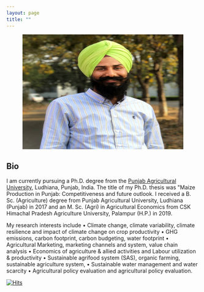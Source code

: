 ```yaml
---
layout: page
title: ""
---
```

<p align="center">
  <img width="420" height="300" src="20210313_115737.jpg">
</p>

## Bio ##

  I am currently pursuing a Ph.D. degree from the [Punjab Agricultural University](http://pau.edu/), Ludhiana, Punjab, India. The title of my Ph.D. thesis was "Maize Production in Punjab: Competitiveness and future outlook. I received a B. Sc. (Agriculture) degree from Punjab Agricultural University, Ludhiana (Punjab) in 2017 and an M. Sc. (Agri) in Agricultural Economics from CSK Himachal Pradesh Agriculture University, Palampur (H.P.) in 2019.
   
My research interests include 
• Climate change, climate variability, climate resilience and impact of climate change on crop productivity
• GHG emissions, carbon footprint, carbon budgeting, water footprint
• Agricultural Marketing, marketing channels and system, value chain analysis
• Economics of agriculture & allied activities and Labour utilization & productivity 
• Sustainable agrifood system (SAS), organic farming, sustainable agriculture system, 
• Sustainable water management and water scarcity
• Agricultural policy evaluation and agricultural policy evaluation.

[![Hits](https://hits.seeyoufarm.com/api/count/incr/badge.svg?url=https%3A%2F%2Fadeeth07.github.io&count_bg=%233DC8C7&title_bg=%23555555&icon=&icon_color=%23E7E7E7&title=Visitors&edge_flat=false)](https://hits.seeyoufarm.com)
